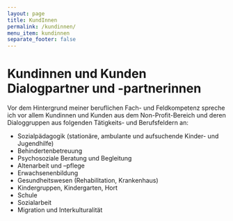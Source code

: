 ```yaml
---
layout: page
title: KundInnen
permalink: /kundinnen/
menu_item: kundinnen
separate_footer: false
---
```



# Kundinnen und Kunden<br />Dialogpartner und -partnerinnen

<a name='beratung'></a>

Vor dem Hintergrund meiner beruflichen Fach- und Feldkompetenz spreche ich vor allem Kundinnen und Kunden aus dem Non-Profit-Bereich und deren Dialoggruppen aus folgenden Tätigkeits- und Berufsfeldern an:

- Sozialpädagogik (stationäre, ambulante und aufsuchende Kinder- und Jugendhilfe)
- Behindertenbetreuung
- Psychosoziale Beratung und Begleitung
- Altenarbeit und –pflege
- Erwachsenenbildung
- Gesundheitswesen (Rehabilitation, Krankenhaus)
- Kindergruppen, Kindergarten, Hort
- Schule
- Sozialarbeit
- Migration und Interkulturalität
